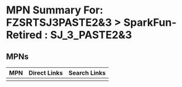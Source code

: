



# MPN Summary For: FZSRTSJ3PASTE2&AMP;3 > SparkFun-Retired : SJ_3_PASTE2&amp;3

## MPNs
  

|MPN|Direct Links|Search Links|
| :--- | :--- | :--- |
||||
